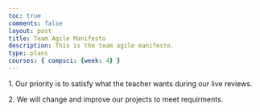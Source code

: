 ```yaml
---
toc: true
comments: false
layout: post
title: Team Agile Manifesto
description: This is the team agile manifesto.
type: plans
courses: { compsci: {week: 4} }
--- 
```

<p>1. Our priority is to satisfy what the teacher wants during our live reviews.</p>
<p>2. We will change and improve our projects to meet requirments.</p>
<p></p>